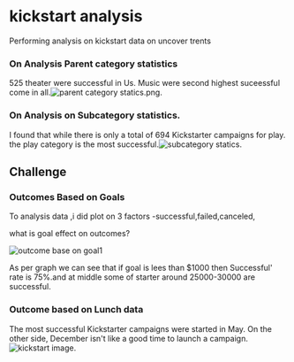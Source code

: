 # kickstart analysis
Performing analysis on  kickstart data on uncover trents
### On Analysis Parent category statistics
 525 theater were successful in Us. Music were second highest suceessful come in all.![parent category statics.png
](C:/Users/viral/Desktop/Analysis%20Project/crowdfunding%20Analysis/parent%20category%20statics.png).

 ### On Analysis on Subcategory statistics.
 I  found that while there is only a total of  694 Kickstarter campaigns for play. the play category is the most successful.![subcategory statics](C:/Users/viral/Desktop/Analysis%20Project/crowdfunding%20Analysis/subcategory%20statics.png).
## Challenge
### Outcomes Based on Goals
  To analysis data ,i did plot on 3 factors -successful,failed,canceled,
   
  what is goal effect on outcomes?
   
    
  ![outcome base on goal1](https://user-images.githubusercontent.com/65969608/84528827-ff3d2500-aca5-11ea-849d-7c6d2ed64ad1.jpg)
  
  As per graph we can see that if goal is lees than $1000 then Successful' rate is 75%.and at middle some of starter around 25000-30000 are successful.

   ### Outcome based on Lunch data
 The most successful Kickstarter campaigns were started in May. On the other side, December isn't like a good time to launch a campaign.![kickstart image](C:/Users/viral/Desktop/Analysis%20Project/crowdfunding%20Analysis/kickstart%20image.jpg).



    

